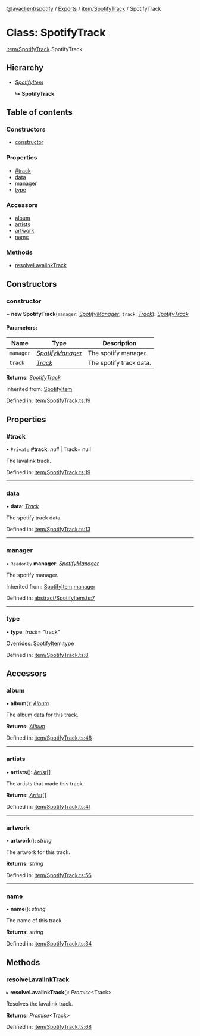[@lavaclient/spotify](../../README.md) / [Exports](../../modules.md) / [item/SpotifyTrack](../../modules/item_spotifytrack.md) / SpotifyTrack

# Class: SpotifyTrack

[item/SpotifyTrack](../../modules/item_spotifytrack.md).SpotifyTrack

## Hierarchy

* [*SpotifyItem*](../abstract/spotifyitem.spotifyitem.md)

  ↳ **SpotifyTrack**

## Table of contents

### Constructors

- [constructor](spotifytrack.spotifytrack.md#constructor)

### Properties

- [#track](spotifytrack.spotifytrack.md##track)
- [data](spotifytrack.spotifytrack.md#data)
- [manager](spotifytrack.spotifytrack.md#manager)
- [type](spotifytrack.spotifytrack.md#type)

### Accessors

- [album](spotifytrack.spotifytrack.md#album)
- [artists](spotifytrack.spotifytrack.md#artists)
- [artwork](spotifytrack.spotifytrack.md#artwork)
- [name](spotifytrack.spotifytrack.md#name)

### Methods

- [resolveLavalinkTrack](spotifytrack.spotifytrack.md#resolvelavalinktrack)

## Constructors

### constructor

\+ **new SpotifyTrack**(`manager`: [*SpotifyManager*](../spotifymanager.spotifymanager-1.md), `track`: [*Track*](../../interfaces/spotify.spotify.track.md)): [*SpotifyTrack*](spotifytrack.spotifytrack.md)

#### Parameters:

Name | Type | Description |
------ | ------ | ------ |
`manager` | [*SpotifyManager*](../spotifymanager.spotifymanager-1.md) | The spotify manager.   |
`track` | [*Track*](../../interfaces/spotify.spotify.track.md) | The spotify track data.    |

**Returns:** [*SpotifyTrack*](spotifytrack.spotifytrack.md)

Inherited from: [SpotifyItem](../abstract/spotifyitem.spotifyitem.md)

Defined in: [item/SpotifyTrack.ts:19](https://github.com/Lavaclient/plugins/blob/09b0c37/packages/spotify/src/item/SpotifyTrack.ts#L19)

## Properties

### #track

• `Private` **#track**: *null* \| Track= null

The lavalink track.

Defined in: [item/SpotifyTrack.ts:19](https://github.com/Lavaclient/plugins/blob/09b0c37/packages/spotify/src/item/SpotifyTrack.ts#L19)

___

### data

• **data**: [*Track*](../../interfaces/spotify.spotify.track.md)

The spotify track data.

Defined in: [item/SpotifyTrack.ts:13](https://github.com/Lavaclient/plugins/blob/09b0c37/packages/spotify/src/item/SpotifyTrack.ts#L13)

___

### manager

• `Readonly` **manager**: [*SpotifyManager*](../spotifymanager.spotifymanager-1.md)

The spotify manager.

Inherited from: [SpotifyItem](../abstract/spotifyitem.spotifyitem.md).[manager](../abstract/spotifyitem.spotifyitem.md#manager)

Defined in: [abstract/SpotifyItem.ts:7](https://github.com/Lavaclient/plugins/blob/09b0c37/packages/spotify/src/abstract/SpotifyItem.ts#L7)

___

### type

• **type**: *track*= "track"

Overrides: [SpotifyItem](../abstract/spotifyitem.spotifyitem.md).[type](../abstract/spotifyitem.spotifyitem.md#type)

Defined in: [item/SpotifyTrack.ts:8](https://github.com/Lavaclient/plugins/blob/09b0c37/packages/spotify/src/item/SpotifyTrack.ts#L8)

## Accessors

### album

• **album**(): [*Album*](../../interfaces/spotify.spotify.album.md)

The album data for this track.

**Returns:** [*Album*](../../interfaces/spotify.spotify.album.md)

Defined in: [item/SpotifyTrack.ts:48](https://github.com/Lavaclient/plugins/blob/09b0c37/packages/spotify/src/item/SpotifyTrack.ts#L48)

___

### artists

• **artists**(): [*Artist*](../../interfaces/spotify.spotify.artist.md)[]

The artists that made this track.

**Returns:** [*Artist*](../../interfaces/spotify.spotify.artist.md)[]

Defined in: [item/SpotifyTrack.ts:41](https://github.com/Lavaclient/plugins/blob/09b0c37/packages/spotify/src/item/SpotifyTrack.ts#L41)

___

### artwork

• **artwork**(): *string*

The artwork for this track.

**Returns:** *string*

Defined in: [item/SpotifyTrack.ts:56](https://github.com/Lavaclient/plugins/blob/09b0c37/packages/spotify/src/item/SpotifyTrack.ts#L56)

___

### name

• **name**(): *string*

The name of this track.

**Returns:** *string*

Defined in: [item/SpotifyTrack.ts:34](https://github.com/Lavaclient/plugins/blob/09b0c37/packages/spotify/src/item/SpotifyTrack.ts#L34)

## Methods

### resolveLavalinkTrack

▸ **resolveLavalinkTrack**(): *Promise*<Track\>

Resolves the lavalink track.

**Returns:** *Promise*<Track\>

Defined in: [item/SpotifyTrack.ts:68](https://github.com/Lavaclient/plugins/blob/09b0c37/packages/spotify/src/item/SpotifyTrack.ts#L68)
